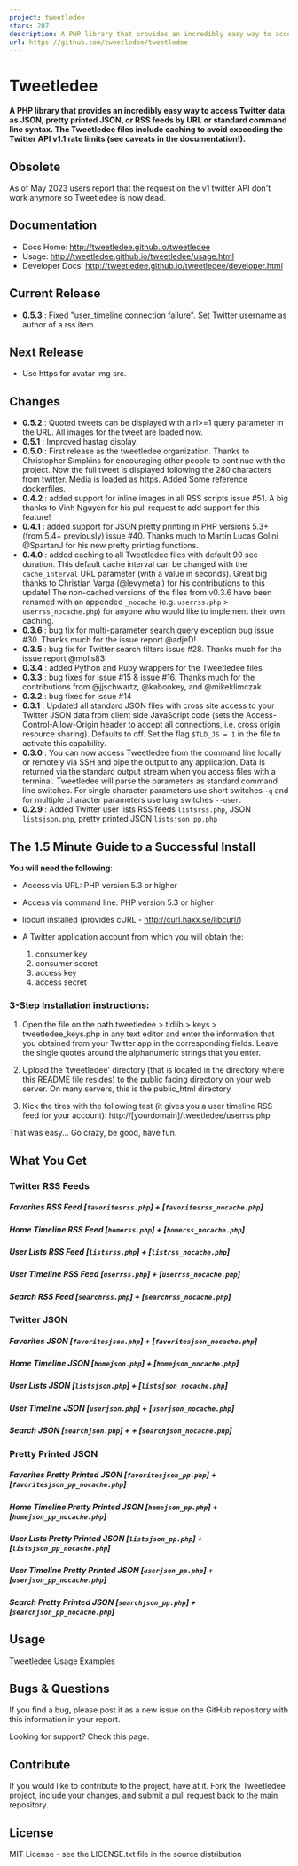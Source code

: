 ```yaml
---
project: tweetledee
stars: 207
description: A PHP library that provides an incredibly easy way to access Twitter data as JSON or RSS feed by URL or standard CLI syntax.  
url: https://github.com/tweetledee/tweetledee
---
```


Tweetledee
==========

**A PHP library that provides an incredibly easy way to access Twitter data as JSON, pretty printed JSON, or RSS feeds by URL or standard command line syntax. The Tweetledee files include caching to avoid exceeding the Twitter API v1.1 rate limits (see caveats in the documentation!).**

Obsolete
--------

As of May 2023 users report that the request on the v1 twitter API don't work anymore so Tweetledee is now dead.

Documentation
-------------

-   Docs Home: http://tweetledee.github.io/tweetledee
-   Usage: http://tweetledee.github.io/tweetledee/usage.html
-   Developer Docs: http://tweetledee.github.io/tweetledee/developer.html

Current Release
---------------

-   **0.5.3** : Fixed "user\_timeline connection failure". Set Twitter username as author of a rss item.

Next Release
------------

-   Use https for avatar img src.

Changes
-------

-   **0.5.2** : Quoted tweets can be displayed with a rl>=1 query parameter in the URL. All images for the tweet are loaded now.
-   **0.5.1** : Improved hastag display.
-   **0.5.0** : First release as the tweetledee organization. Thanks to Christopher Simpkins for encouraging other people to continue with the project. Now the full tweet is displayed following the 280 characters from twitter. Media is loaded as https. Added Some reference dockerfiles.
-   **0.4.2** : added support for inline images in all RSS scripts issue #51. A big thanks to Vinh Nguyen for his pull request to add support for this feature!
-   **0.4.1** : added support for JSON pretty printing in PHP versions 5.3+ (from 5.4+ previously) issue #40. Thanks much to Martín Lucas Golini @SpartanJ for his new pretty printing functions.
-   **0.4.0** : added caching to all Tweetledee files with default 90 sec duration. This default cache interval can be changed with the `cache_interval` URL parameter (with a value in seconds). Great big thanks to Christian Varga (@levymetal) for his contributions to this update! The non-cached versions of the files from v0.3.6 have been renamed with an appended `_nocache` (e.g. `userrss.php` > `userrss_nocache.php`) for anyone who would like to implement their own caching.
-   **0.3.6** : bug fix for multi-parameter search query exception bug issue #30. Thanks much for the issue report @adjeD!
-   **0.3.5** : bug fix for Twitter search filters issue #28. Thanks much for the issue report @molis83!
-   **0.3.4** : added Python and Ruby wrappers for the Tweetledee files
-   **0.3.3** : bug fixes for issue #15 & issue #16. Thanks much for the contributions from @jjschwartz, @kabookey, and @mikeklimczak.
-   **0.3.2** : bug fixes for issue #14
-   **0.3.1** : Updated all standard JSON files with cross site access to your Twitter JSON data from client side JavaScript code (sets the Access-Control-Allow-Origin header to accept all connections, i.e. cross origin resource sharing). Defaults to off. Set the flag `$TLD_JS = 1` in the file to activate this capability.
-   **0.3.0** : You can now access Tweetledee from the command line locally or remotely via SSH and pipe the output to any application. Data is returned via the standard output stream when you access files with a terminal. Tweetledee will parse the parameters as standard command line switches. For single character parameters use short switches `-q` and for multiple character parameters use long switches `--user`.
-   **0.2.9** : Added Twitter user lists RSS feeds `listsrss.php`, JSON `listsjson.php`, pretty printed JSON `listsjson_pp.php`

The 1.5 Minute Guide to a Successful Install
--------------------------------------------

**You will need the following**:

-   Access via URL: PHP version 5.3 or higher
    
-   Access via command line: PHP version 5.3 or higher
    
-   libcurl installed (provides cURL - http://curl.haxx.se/libcurl/)
    
-   A Twitter application account from which you will obtain the:
    
    1.  consumer key
    2.  consumer secret
    3.  access key
    4.  access secret

### 3-Step Installation instructions:

1.  Open the file on the path tweetledee > tldlib > keys > tweetledee\_keys.php in any text editor and enter the information that you obtained from your Twitter app in the corresponding fields. Leave the single quotes around the alphanumeric strings that you enter.
    
2.  Upload the 'tweetledee' directory (that is located in the directory where this README file resides) to the public facing directory on your web server. On many servers, this is the public\_html directory
    
3.  Kick the tires with the following test (it gives you a user timeline RSS feed for your account): http://\[yourdomain\]/tweetledee/userrss.php
    

That was easy... Go crazy, be good, have fun.

What You Get
------------

### Twitter RSS Feeds

##### Favorites RSS Feed \[`favoritesrss.php`\] + \[`favoritesrss_nocache.php`\]

##### Home Timeline RSS Feed \[`homerss.php`\] + \[`homerss_nocache.php`\]

##### User Lists RSS Feed \[`listsrss.php`\] + \[`listrss_nocache.php`\]

##### User Timeline RSS Feed \[`userrss.php`\] + \[`userrss_nocache.php`\]

##### Search RSS Feed \[`searchrss.php`\] + \[`searchrss_nocache.php`\]

### Twitter JSON

##### Favorites JSON \[`favoritesjson.php`\] + \[`favoritesjson_nocache.php`\]

##### Home Timeline JSON \[`homejson.php`\] + \[`homejson_nocache.php`\]

##### User Lists JSON \[`listsjson.php`\] + \[`listsjson_nocache.php`\]

##### User Timeline JSON \[`userjson.php`\] + \[`userjson_nocache.php`\]

##### Search JSON \[`searchjson.php`\] + + \[`searchjson_nocache.php`\]

### Pretty Printed JSON

##### Favorites Pretty Printed JSON \[`favoritesjson_pp.php`\] + \[`favoritesjson_pp_nocache.php`\]

##### Home Timeline Pretty Printed JSON \[`homejson_pp.php`\] + \[`homejson_pp_nocache.php`\]

##### User Lists Pretty Printed JSON \[`listsjson_pp.php`\] + \[`listsjson_pp_nocache.php`\]

##### User Timeline Pretty Printed JSON \[`userjson_pp.php`\] + \[`userjson_pp_nocache.php`\]

##### Search Pretty Printed JSON \[`searchjson_pp.php`\] + \[`searchjson_pp_nocache.php`\]

Usage
-----

Tweetledee Usage Examples

Bugs & Questions
----------------

If you find a bug, please post it as a new issue on the GitHub repository with this information in your report.

Looking for support? Check this page.

Contribute
----------

If you would like to contribute to the project, have at it. Fork the Tweetledee project, include your changes, and submit a pull request back to the main repository.

License
-------

MIT License - see the LICENSE.txt file in the source distribution
